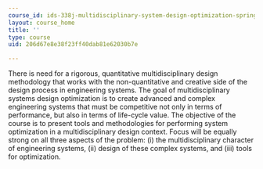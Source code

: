 ```yaml
---
course_id: ids-338j-multidisciplinary-system-design-optimization-spring-2010
layout: course_home
title: ''
type: course
uid: 206d67e8e38f23ff40dab81e62030b7e

---
```

There is need for a rigorous, quantitative multidisciplinary design methodology that works with the non-quantitative and creative side of the design process in engineering systems. The goal of multidisciplinary systems design optimization is to create advanced and complex engineering systems that must be competitive not only in terms of performance, but also in terms of life-cycle value. The objective of the course is to present tools and methodologies for performing system optimization in a multidisciplinary design context. Focus will be equally strong on all three aspects of the problem: (i) the multidisciplinary character of engineering systems, (ii) design of these complex systems, and (iii) tools for optimization.
